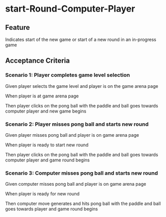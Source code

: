 # start-Round-Computer-Player

## Feature

Indicates start of the new game or start of a new round
in an in-progress game

## Acceptance Criteria

### Scenario 1: Player completes game level selection

Given player selects the game level and player is on the game arena page

When player is at game arena page

Then player clicks on the pong ball with the paddle and ball goes towards
computer player and new game begins

### Scenario 2: Player misses pong ball and starts new round

Given player misses pong ball and player is on game arena page

When player is ready to start new round

Then player clicks on the pong ball with the paddle and ball goes towards
computer player and game round begins

### Scenario 3: Computer misses pong ball and starts new round

Given computer misses pong ball and player is on game arena page

When player is ready for new round

Then computer move generates and hits pong ball with the paddle and ball goes towards
player and game round begins
